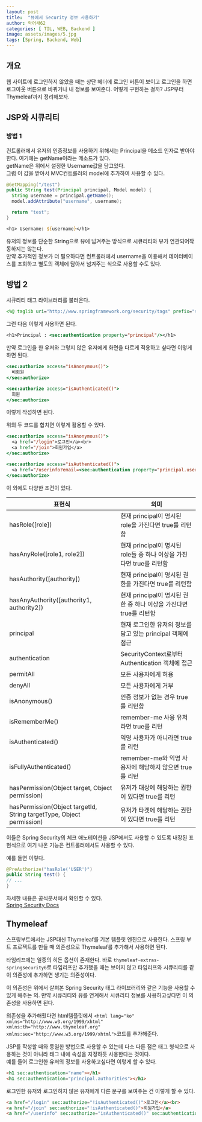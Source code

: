 ```yaml
---
layout: post
title:  "뷰에서 Security 정보 사용하기"
author: 악어새62
categories: [ TIL, WEB, Backend ]
image: assets/images/5.jpg
tags: [Spring, Backend, Web]
---
```

## 개요

웹 사이트에 로그인하지 않았을 때는 상단 헤더에 로그인 버튼이 보이고 로그인을 하면 로그아웃 버튼으로 바뀌거나 내 정보를 보여준다.
어떻게 구현하는 걸까? JSP부터 Thymeleaf까지 정리해보자.

## JSP와 시큐리티

### 방법 1

컨트롤러에서 유저의 인증정보를 사용하기 위해서는 Principal을 메소드 인자로 받아야한다. 여기에는 getName이라는 메소드가 있다.  
getName은 위에서 설정한 Username값을 담고있다.  
그럼 이 값을 받아서 MVC컨트롤러의 model에 추가하여 사용할 수 있다.
```java
@GetMapping("/test")
public String test(Principal principal, Model model) {
  String username = principal.getName();
  model.addAttribute("username", username);

  return "test";
}
```
```jsp
<h1> Username: ${username}</h1>
```
유저의 정보를 단순한 String으로 뷰에 넘겨주는 방식으로 시큐리티와 뷰가 연관되어작동하지는 않는다.  
만약 추가적인 정보가 더 필요하다면 컨트롤러에서 username을 이용해서 데이터베이스를 조회하고 별도의 객체에 담아서 넘겨주는 식으로 사용할 수도 있다.

## 방법 2

시큐리티 태그 라이브러리를 불러온다.
```jsp
<%@ taglib uri="http://www.springframework.org/security/tags" prefix="sec"%>
```
그런 다음 이렇게 사용하면 된다.
```jsp
<h1>Principal : <sec:authentication property="principal"/></h1>
```
만약 로그인을 한 유저와 그렇지 않은 유저에게 화면을 다르게 적용하고 싶다면 이렇게 하면 된다.
```jsp
<sec:authorize access="isAnonymous()">
  비회원
</sec:authorize>

<sec:authorize access="isAuthenticated()">
  회원
</sec:authorize>
```
이렇게 작성하면 된다.

위의 두 코드를 합치면 이렇게 활용할 수 있다.
```jsp
<sec:authorize access="isAnonymous()">
  <a href="/login">로그인</a><br>
  <a href="/join">회원가입</a>
</sec:authorize>

<sec:authorize access="isAuthenticated()">
  <a href="/userinfo?email=<sec:authentication property="principal.username"/>"><sec:authentication property="principal.username"/></a>
</sec:authorize>
```
이 외에도 다양한 조건이 있다.

| 표현식                                       | 의미                                                                                     |
|----------------------------------------------|----------------------------------------------------------------------------------------|
| hasRole([role])                              | 현재 principal이 명시된 role을 가진다면 true를 리턴함                                       |
| hasAnyRole([role1, role2])                   | 현재 principal이 명시된 role들 중 하나 이상을 가진다면 true를 리턴함                          |
| hasAuthority([authority])                    | 현재 principal이 명시된 권한을 가진다면 true를 리턴함                                        |
| hasAnyAuthority([authority1, authority2])    | 현재 principal이 명시된 권한 중 하나 이상을 가진다면 true를 리턴함                           |
| principal                                    | 현재 로그인한 유저의 정보를 담고 있는 principal 객체에 접근                                  |
| authentication                               | SecurityContext로부터 Authentication 객체에 접근                                            |
| permitAll                                    | 모든 사용자에게 허용                                                                      |
| denyAll                                      | 모든 사용자에게 거부                                                                      |
| isAnonymous()                                | 인증 정보가 없는 경우 true를 리턴함                                                        |
| isRememberMe()                               | remember-me 사용 유저라면 true를 리턴                                                      |
| isAuthenticated()                            | 익명 사용자가 아니라면 true를 리턴                                                         |
| isFullyAuthenticated()                       | remember-me와 익명 사용자에 해당하지 않으면 true를 리턴                                     |
| hasPermission(Object target, Object permission)             | 유저가 대상에 해당하는 권한이 있다면 true를 리턴                                             |
| hasPermission(Object targetId, String targetType, Object permission) | 유저가 타겟에 해당하는 권한이 있다면 true를 리턴                                             |


이들은 Spring Security의 체크 애노테이션을 JSP에서도 사용할 수 있도록 내장된 표현식으로 여기 나온 기능은 컨트롤러에서도 사용할 수 있다.

예를 들면 이렇다.
```java
@PreAuthorize("hasRole('USER')")
public String test() {
// ...
}
```
자세한 내용은 공식문서에서 확인할 수 있다.  
[Spring Security Docs](https://docs.spring.io/spring-security/site/docs/)

## Thymeleaf

스프링부트에서는 JSP대신 Thymeleaf를 기본 템플릿 엔진으로 사용한다. 스프링 부트 프로젝트를 만들 때 의존성으로 Thymeleaf를 추가해서 사용하면 된다.

타임리프에는 일종의 히든 옵션이 존재한다. 바로 `thymeleaf-extras-springsecurity6`로 타임리프만 추가했을 때는 보이지 않고 타임리프와 시큐리티를 같이 의존성에 추가하면 생기는 의존성이다.

이 의존성은 위에서 살펴본 Spring Security 태그 라이브러리와 같은 기능을 사용할 수 있게 해주는 의. 만약 시큐리티와 뷰를 연계해서 시큐리티 정보를 사용하고싶다면 이 의존성을 사용하면 된다.

의존성을 추가해줬다면 html템플릿에서 `<html lang="ko" xmlns="http://www.w3.org/1999/xhtml" xmlns:th="http://www.thymeleaf.org" xmlns:sec="http://www.w3.org/1999/xhtml">`코드를 추가해준다.

JSP를 작성할 때와 동일한 방법으로 사용할 수 있는데 다소 다른 점은 태그 형식으로 사용하는 것이 아니라 태그 내에 속성을 지정하듯 사용한다는 것이다.  
예를 들어 로그인한 유저의 정보를 사용하고싶다면 이렇게 할 수 있다.
```html
<h1 sec:authentication="name"></h1>
<h1 sec:authentication="principal.authorities"></h1>
```
로그인한 유저와 로그인하지 않은 유저에게 다른 문구를 보여주는 건 이렇게 할 수 있다.
```html
<a href="/login" sec:authorize="!isAuthenticated()">로그인</a><br>
<a href="/join" sec:authorize="!isAuthenticated()">회원가입</a>
<a href="/userinfo" sec:authorize="isAuthenticated()" sec:authentication="name"></a>
```